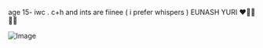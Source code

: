 
age 15- iwc . c+h and ints are fiinee ( i prefer whispers ) EUNASH YURI ❤️🧡🤍🩷💖

![Image](https://github.com/user-attachments/assets/0c1a6eef-1650-4682-88e7-05920fa757a5)

       

